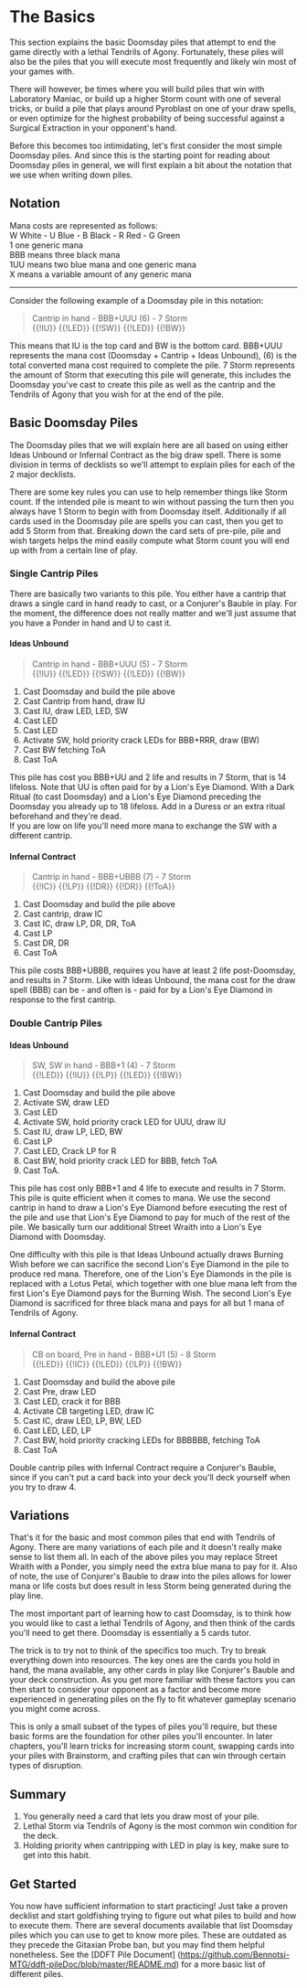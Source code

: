 # The Basics

This section explains the basic Doomsday piles that attempt to end the game
directly with a lethal Tendrils of Agony. Fortunately, these piles will also be
the piles that you will execute most frequently and likely win most of your
games with.

There will however, be times where you will build piles that win with Laboratory
Maniac, or build up a higher Storm count with one of several tricks, or build a
pile that plays around Pyroblast on one of your draw spells, or even optimize
for the highest probability of being successful against a Surgical Extraction in
your opponent's hand.

Before this becomes too intimidating, let's first consider the most simple
Doomsday piles. And since this is the starting point for reading about Doomsday
piles in general, we will first explain a bit about the notation that we use
when writing down piles.

## Notation

Mana costs are represented as follows:  
W White - U Blue - B Black - R Red - G Green  
1 one generic mana  
BBB means three black mana  
1UU means two blue mana and one generic mana  
X means a variable amount of any generic mana

---

Consider the following example of a Doomsday pile in this notation:

> Cantrip in hand - BBB+UUU (6) - 7 Storm  
> {{!IU}} {{!LED}} {{!SW}} {{!LED}} {{!BW}}  

This means that IU is the top card and BW is the bottom card. BBB+UUU represents
the mana cost (Doomsday + Cantrip + Ideas Unbound), (6) is the total converted
mana cost required to complete the pile. 7 Storm represents the amount of Storm
that executing this pile will generate, this includes the Doomsday you've cast
to create this pile as well as the cantrip and the Tendrils of Agony that you
wish for at the end of the pile.

## Basic Doomsday Piles

The Doomsday piles that we will explain here are all based on using either Ideas
Unbound or Infernal Contract as the big draw spell. There is some division in
terms of decklists so we'll attempt to explain piles for each of the 2 major
decklists.

There are some key rules you can use to help remember things like Storm count.
If the intended pile is meant to win without passing the turn then you always
have 1 Storm to begin with from Doomsday itself. Additionally if all cards used
in the Doomsday pile are spells you can cast, then you get to add 5 Storm from
that. Breaking down the card sets of pre-pile, pile and wish targets helps the
mind easily compute what Storm count you will end up with from a certain line of
play.

### Single Cantrip Piles

There are basically two variants to this pile. You either have a cantrip that
draws a single card in hand ready to cast, or a Conjurer's Bauble in play. For
the moment, the difference does not really matter and we'll just assume that you
have a Ponder in hand and U to cast it.

#### Ideas Unbound

> Cantrip in hand - BBB+UUU (5) - 7 Storm  
> {{!IU}} {{!LED}} {{!SW}} {{!LED}} {{!BW}}  

1. Cast Doomsday and build the pile above
2. Cast Cantrip from hand, draw IU
3. Cast IU, draw LED, LED, SW
4. Cast LED
5. Cast LED
6. Activate SW, hold priority crack LEDs for BBB+RRR, draw (BW)
7. Cast BW fetching ToA
8. Cast ToA

This pile has cost you BBB+UU and 2 life and results in 7 Storm, that is 14
lifeloss. Note that UU is often paid for by a Lion's Eye Diamond. With a Dark
Ritual (to cast Doomsday) and a Lion's Eye Diamond preceding the Doomsday you
already up to 18 lifeloss. Add in a Duress or an extra ritual beforehand and
they're dead.  
If you are low on life you'll need more mana to exchange the SW with a different cantrip.

#### Infernal Contract

> Cantrip in hand - BBB+UBBB (7) - 7 Storm  
> {{!IC}} {{!LP}} {{!DR}} {{!DR}} {{!ToA}}  

1. Cast Doomsday and build the pile above
2. Cast cantrip, draw IC
3. Cast IC, draw LP, DR, DR, ToA
4. Cast LP
5. Cast DR, DR
6. Cast ToA

This pile costs BBB+UBBB, requires you have at least 2 life post-Doomsday, and
results in 7 Storm. Like with Ideas Unbound, the mana cost for the draw spell
(BBB) can be - and often is - paid for by a Lion's Eye Diamond in response to
the first cantrip.

### Double Cantrip Piles

#### Ideas Unbound

> SW, SW in hand - BBB+1 (4) - 7 Storm  
> {{!LED}} {{!IU}} {{!LP}} {{!LED}} {{!BW}}  


1. Cast Doomsday and build the pile above
2. Activate SW, draw LED
3. Cast LED
4. Activate SW, hold priority crack LED for UUU, draw IU
5. Cast IU, draw LP, LED, BW
6. Cast LP
7. Cast LED, Crack LP for R
8. Cast BW, hold priority crack LED for BBB, fetch ToA
9. Cast ToA.

This pile has cost only BBB+1 and 4 life to execute and results in 7 Storm. This
pile is quite efficient when it comes to mana. We use the second cantrip in hand
to draw a Lion's Eye Diamond before executing the rest of the pile and use that
Lion's Eye Diamond to pay for much of the rest of the pile. We basically turn
our additional Street Wraith into a Lion's Eye Diamond with Doomsday.

One difficulty with this pile is that Ideas Unbound actually draws Burning Wish
before we can sacrifice the second Lion's Eye Diamond in the pile to produce red
mana. Therefore, one of the Lion's Eye Diamonds in the pile is replaced with a
Lotus Petal, which together with one blue mana left from the first Lion's Eye
Diamond pays for the Burning Wish. The second Lion's Eye Diamond is sacrificed
for three black mana and pays for all but 1 mana of Tendrils of Agony.

#### Infernal Contract

> CB on board, Pre in hand - BBB+U1 (5) - 8 Storm  
> {{!LED}} {{!IC}} {{!LED}} {{!LP}} {{!BW}}  

1. Cast Doomsday and build the above pile
2. Cast Pre, draw LED
3. Cast LED, crack it for BBB
4. Activate CB targeting LED, draw IC
5. Cast IC, draw LED, LP, BW, LED
6. Cast LED, LED, LP
8. Cast BW, hold priority cracking LEDs for BBBBBB, fetching ToA
9. Cast ToA

Double cantrip piles with Infernal Contract require a Conjurer's Bauble, since
if you can't put a card back into your deck you'll deck yourself when you try to
draw 4.

## Variations

That's it for the basic and most common piles that end with Tendrils of Agony.
There are many variations of each pile and it doesn't really make sense to list
them all. In each of the above piles you may replace Street Wraith with a
Ponder, you simply need the extra blue mana to pay for it. Also of note, the use
of Conjurer's Bauble to draw into the piles allows for lower mana or life costs
but does result in less Storm being generated during the play line.

The most important part of learning how to cast Doomsday, is to think how you
would like to cast a lethal Tendrils of Agony, and then think of the cards
you'll need to get there. Doomsday is essentially a 5 cards tutor.

The trick is to try not to think of the specifics too much. Try to break
everything down into resources. The key ones are the cards you hold in hand, the
mana available, any other cards in play like Conjurer's Bauble and your deck
construction. As you get more familiar with these factors you can then start to
consider your opponent as a factor and become more experienced in generating
piles on the fly to fit whatever gameplay scenario you might come across.

This is only a small subset of the types of piles you'll require, but these
basic forms are the foundation for other piles you'll encounter. In later
chapters, you'll learn tricks for increasing storm count, swapping cards into
your piles with Brainstorm, and crafting piles that can win through certain
types of disruption.

## Summary

1. You generally need a card that lets you draw most of your pile.
2. Lethal Storm via Tendrils of Agony is the most common win condition for the
   deck.
3. Holding priority when cantripping with LED in play is key, make sure to get
   into this habit.

## Get Started

You now have sufficient information to start practicing! Just take a proven
decklist and start goldfishing trying to figure out what piles to build and how
to execute them. There are several documents available that list Doomsday piles
which you can use to get to know more piles. These are outdated as they precede
the Gitaxian Probe ban, but you may find them helpful nonetheless. See the
[DDFT Pile Document]
(https://github.com/Bennotsi-MTG/ddft-pileDoc/blob/master/README.md) for a more
basic list of different piles.
